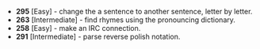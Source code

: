 * **295** [Easy] - change the a sentence to another sentence, letter by letter.
* **263** [Intermediate] - find rhymes using the pronouncing dictionary.
* **258** [Easy] - make an IRC connection.
* **291** [Intermediate] - parse reverse polish notation.
